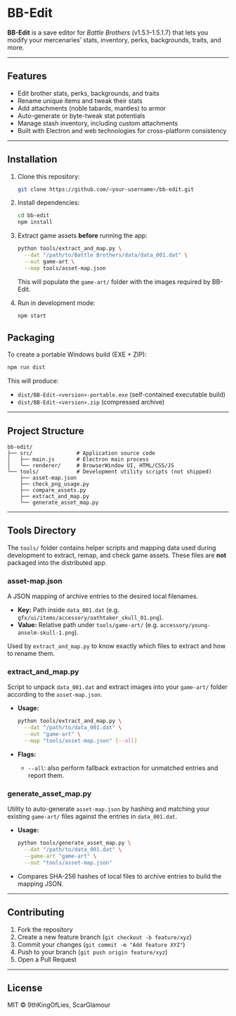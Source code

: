 # BB-Edit

**BB-Edit** is a save editor for _Battle Brothers_ (v1.5.1–1.5.1.7) that lets you modify your mercenaries’ stats, inventory, perks, backgrounds, traits, and more.

---

## Features

- Edit brother stats, perks, backgrounds, and traits
- Rename unique items and tweak their stats
- Add attachments (noble tabards, mantles) to armor
- Auto-generate or byte-tweak stat potentials
- Manage stash inventory, including custom attachments
- Built with Electron and web technologies for cross-platform consistency

---

## Installation

1. Clone this repository:

   ```bash
   git clone https://github.com/<your-username>/bb-edit.git
   ```

2. Install dependencies:

   ```bash
   cd bb-edit
   npm install
   ```

3. Extract game assets **before** running the app:

   ```bash
   python tools/extract_and_map.py \
     --dat "/path/to/Battle Brothers/data/data_001.dat" \
     --out game-art \
     --map tools/asset-map.json
   ```

   This will populate the `game-art/` folder with the images required by BB-Edit.

4. Run in development mode:

   ```bash
   npm start
   ```

## Packaging

To create a portable Windows build (EXE + ZIP):

```bash
npm run dist
```

This will produce:

- `dist/BB-Edit-<version>-portable.exe` (self-contained executable build)
- `dist/BB-Edit-<version>.zip` (compressed archive)

---

## Project Structure

```
bb-edit/
├── src/              # Application source code
│   ├── main.js       # Electron main process
│   └── renderer/     # BrowserWindow UI, HTML/CSS/JS
└── tools/            # Development utility scripts (not shipped)
    ├── asset-map.json
    ├── check_png_usage.py
    ├── compare_assets.py
    ├── extract_and_map.py
    └── generate_asset_map.py
```

---

## Tools Directory

The `tools/` folder contains helper scripts and mapping data used during development to extract, remap, and check game assets. These files are **not** packaged into the distributed app.

### asset-map.json

A JSON mapping of archive entries to the desired local filenames.

- **Key:** Path inside `data_001.dat` (e.g. `gfx/ui/items/accessory/oathtaker_skull_01.png`).
- **Value:** Relative path under `tools/game-art/` (e.g. `accessory/young-anselm-skull-1.png`).

Used by `extract_and_map.py` to know exactly which files to extract and how to rename them.

### extract_and_map.py

Script to unpack `data_001.dat` and extract images into your `game-art/` folder according to the `asset-map.json`.

- **Usage:**

  ```bash
  python tools/extract_and_map.py \
    --dat "/path/to/data_001.dat" \
    --out "game-art" \
    --map "tools/asset-map.json" [--all]
  ```

- **Flags:**

  - `--all`: also perform fallback extraction for unmatched entries and report them.

### generate_asset_map.py

Utility to auto-generate `asset-map.json` by hashing and matching your existing `game-art/` files against the entries in `data_001.dat`.

- **Usage:**

  ```bash
  python tools/generate_asset_map.py \
    --dat "/path/to/data_001.dat" \
    --game-art "game-art" \
    --out "tools/asset-map.json"
  ```

- Compares SHA-256 hashes of local files to archive entries to build the mapping JSON.

---

## Contributing

1. Fork the repository
2. Create a new feature branch (`git checkout -b feature/xyz`)
3. Commit your changes (`git commit -m "Add feature XYZ"`)
4. Push to your branch (`git push origin feature/xyz`)
5. Open a Pull Request

---

## License

MIT © 9thKingOfLies, ScarGlamour
